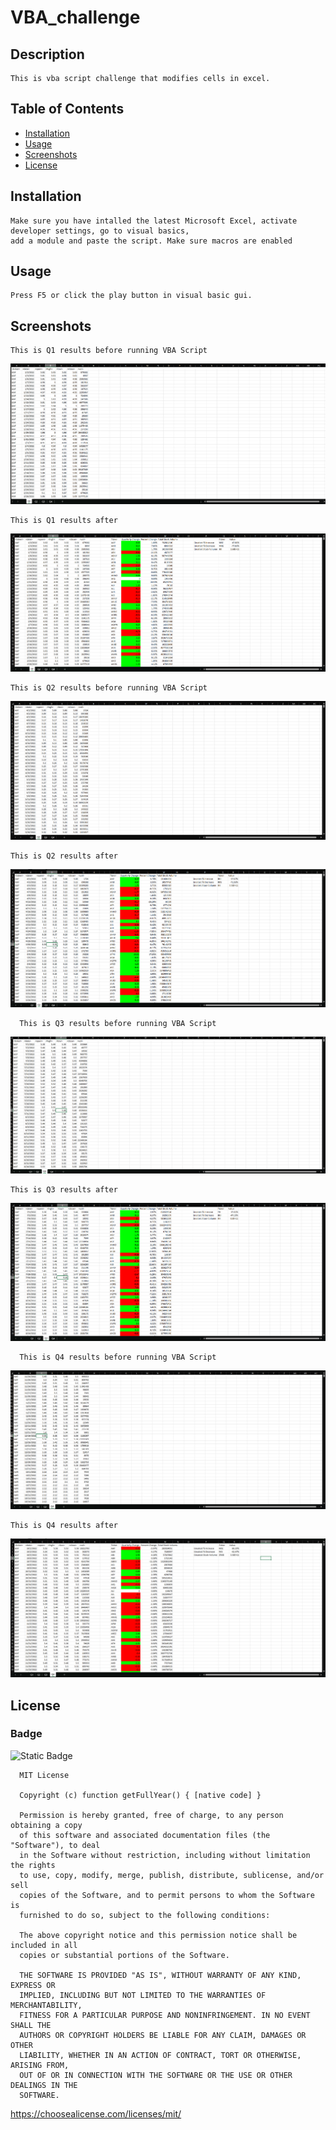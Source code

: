 
  # VBA_challenge

  ## Description

    This is vba script challenge that modifies cells in excel.


  ## Table of Contents 

  - [Installation](#installation)
  - [Usage](#usage)
  - [Screenshots](#screenshots)
  - [License](#license)


  ## Installation

    Make sure you have intalled the latest Microsoft Excel, activate developer settings, go to visual basics,
    add a module and paste the script. Make sure macros are enabled

  ## Usage

    Press F5 or click the play button in visual basic gui.

  
  ## Screenshots

    This is Q1 results before running VBA Script
  ![A Screenshot of the about me page](./screenshots/before_q1.png)

    This is Q1 results after
  ![A Screenshot of the portfolio page](./screenshots/after_q1.png)

    This is Q2 results before running VBA Script
  ![A Screenshot of the about me page](./screenshots/before_q2.png)

    This is Q2 results after
  ![A Screenshot of the portfolio page](./screenshots/after_q2.png)

      This is Q3 results before running VBA Script
  ![A Screenshot of the about me page](./screenshots/before_q3.png)

    This is Q3 results after
  ![A Screenshot of the portfolio page](./screenshots/after_q3.png)

      This is Q4 results before running VBA Script
  ![A Screenshot of the about me page](./screenshots/before_q4.png)

    This is Q4 results after
  ![A Screenshot of the portfolio page](./screenshots/after_q4.png)
  


  ## License 
  ### Badge 
  ![Static Badge](https://img.shields.io/badge/MIT-license-blue)

    
      MIT License

      Copyright (c) function getFullYear() { [native code] } 
      
      Permission is hereby granted, free of charge, to any person obtaining a copy
      of this software and associated documentation files (the "Software"), to deal
      in the Software without restriction, including without limitation the rights
      to use, copy, modify, merge, publish, distribute, sublicense, and/or sell
      copies of the Software, and to permit persons to whom the Software is
      furnished to do so, subject to the following conditions:
      
      The above copyright notice and this permission notice shall be included in all
      copies or substantial portions of the Software.
      
      THE SOFTWARE IS PROVIDED "AS IS", WITHOUT WARRANTY OF ANY KIND, EXPRESS OR
      IMPLIED, INCLUDING BUT NOT LIMITED TO THE WARRANTIES OF MERCHANTABILITY,
      FITNESS FOR A PARTICULAR PURPOSE AND NONINFRINGEMENT. IN NO EVENT SHALL THE
      AUTHORS OR COPYRIGHT HOLDERS BE LIABLE FOR ANY CLAIM, DAMAGES OR OTHER
      LIABILITY, WHETHER IN AN ACTION OF CONTRACT, TORT OR OTHERWISE, ARISING FROM,
      OUT OF OR IN CONNECTION WITH THE SOFTWARE OR THE USE OR OTHER DEALINGS IN THE
      SOFTWARE.
      

  https://choosealicense.com/licenses/mit/
  

  
